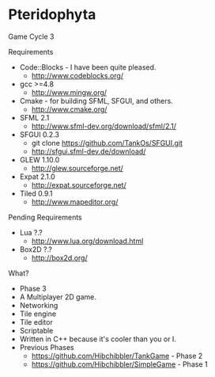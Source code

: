 Pteridophyta
============

Game Cycle 3

Requirements
* Code::Blocks - I have been quite pleased.
  * http://www.codeblocks.org/
* gcc >=4.8 
  * http://www.mingw.org/
* Cmake - for building SFML, SFGUI, and others.
  * http://www.cmake.org/
* SFML 2.1
  * http://www.sfml-dev.org/download/sfml/2.1/
* SFGUI 0.2.3
  * git clone https://github.com/TankOs/SFGUI.git
  * http://sfgui.sfml-dev.de/download/
* GLEW 1.10.0
  * http://glew.sourceforge.net/
* Expat 2.1.0
  * http://expat.sourceforge.net/
* Tiled 0.9.1
  * http://www.mapeditor.org/

Pending Requirements
* Lua ?.?
  * http://www.lua.org/download.html
* Box2D ?.?
  * http://box2d.org/


What?
* Phase 3
* A Multiplayer 2D game.
* Networking
* Tile engine
* Tile editor
* Scriptable
* Written in C++ because it's cooler than you or I.
* Previous Phases
  * https://github.com/Hibchibbler/TankGame - Phase 2
  * https://github.com/Hibchibbler/SimpleGame - Phase 1